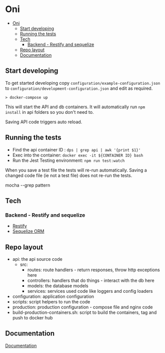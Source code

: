 # Oni

- [Oni](#oni)
  - [Start developing](#start-developing)
  - [Running the tests](#running-the-tests)
  - [Tech](#tech)
    - [Backend - Restify and sequelize](#backend---restify-and-sequelize)
  - [Repo layout](#repo-layout)
  - [Documentation](#documentation)

## Start developing

To get started developing copy `configuration/example-configuration.json` to
`configuration/development-configuration.json` and edit as required.

```
> docker-compose up
```

This will start the API and db containers. It will automatically run `npm install` in api folders so you don't need to.

Saving API code triggers auto reload.

## Running the tests

-   Find the api container ID : `dps | grep api | awk '{print $1}'`
-   Exec into the container: `docker exec -it ${CONTAINER ID} bash`
-   Run the Jest Testing environment: `npm run test:watch`

When you save a test file the tests will re-run automatically. Saving a changed code file (ie not a
test file) does not re-run the tests.

mocha --grep pattern

## Tech

### Backend - Restify and sequelize

-   [Restify](http://restify.com/docs/home/)
-   [Sequelize ORM](https://sequelize.org/master/)

## Repo layout

- api: the api source code
    -   src:
        -   routes: route handlers - return responses, throw http exceptions here
        -   controllers: handlers that do things - interact with the db here
        -   models: the database models
        -   services: services used code like loggers and config loaders
- configuration: application configuration
- scripts: script helpers to run the code
- production: production configuration - compose file and nginx code
- build-production-containers.sh: script to build the containers, tag and push to docker hub

## Documentation

[Documentation](./docs)

